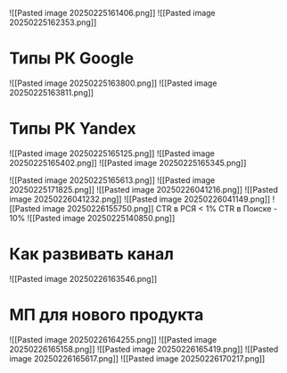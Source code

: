 ![[Pasted image 20250225161406.png]]
![[Pasted image 20250225162353.png]]
# Типы РК Google
![[Pasted image 20250225163800.png]]
![[Pasted image 20250225163811.png]]
# Типы РК Yandex
![[Pasted image 20250225165125.png]]
![[Pasted image 20250225165402.png]]
![[Pasted image 20250225165345.png]]

![[Pasted image 20250225165613.png]]
![[Pasted image 20250225171825.png]]
![[Pasted image 20250226041216.png]]
![[Pasted image 20250226041232.png]]
![[Pasted image 20250226041149.png]]
![[Pasted image 20250226155750.png]]
CTR в РСЯ < 1%
CTR в Поиске - 10%
![[Pasted image 20250225140850.png]]
# Как развивать канал
![[Pasted image 20250226163546.png]]
# МП для нового продукта
![[Pasted image 20250226164255.png]]
![[Pasted image 20250226165158.png]]
![[Pasted image 20250226165419.png]]
![[Pasted image 20250226165617.png]]
![[Pasted image 20250226170217.png]]



